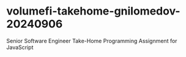 # volumefi-takehome-gnilomedov-20240906
Senior Software Engineer Take-Home Programming Assignment for JavaScript
